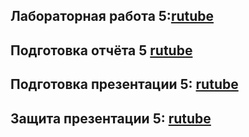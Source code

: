 ## Лабораторная работа 5:[rutube](https://rutube.ru/video/a0a92d8d6e345259cdd63cc8cc5c4adf/)
## Подготовка отчёта 5  [rutube](https://rutube.ru/video/a0a92d8d6e345259cdd63cc8cc5c4adf/)
## Подготовка презентации 5: [rutube](https://rutube.ru/video/a0a92d8d6e345259cdd63cc8cc5c4adf/)
## Защита презентации 5:  [rutube](https://rutube.ru/video/a0a92d8d6e345259cdd63cc8cc5c4adf/)
